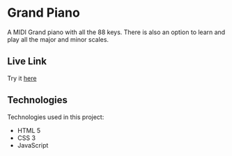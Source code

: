 # Grand Piano
A MIDI Grand piano with all the 88 keys. 
There is also an option to learn and play all the major and minor scales.

## Live Link
Try it <a href="">here</a>

## Technologies
Technologies used in this project:
* HTML 5
* CSS 3
* JavaScript
